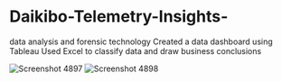 # Daikibo-Telemetry-Insights-
data analysis and forensic technology  Created a data dashboard using Tableau  Used Excel to classify data and draw business conclusions

![Screenshot 4897](images/Screenshot%20(4897).png)
![Screenshot 4898](images/Screenshot%20(4898).png)
